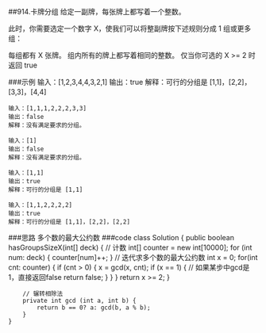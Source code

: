 ##914.卡牌分组
给定一副牌，每张牌上都写着一个整数。

此时，你需要选定一个数字 X，使我们可以将整副牌按下述规则分成 1 组或更多组：

每组都有 X 张牌。
组内所有的牌上都写着相同的整数。
仅当你可选的 X >= 2 时返回 true

###示例
    输入：[1,2,3,4,4,3,2,1]
    输出：true
    解释：可行的分组是 [1,1]，[2,2]，[3,3]，[4,4]
    
    输入：[1,1,1,2,2,2,3,3]
    输出：false
    解释：没有满足要求的分组。
    
    输入：[1]
    输出：false
    解释：没有满足要求的分组。
    
    输入：[1,1]
    输出：true
    解释：可行的分组是 [1,1]
    
    输入：[1,1,2,2,2,2]
    输出：true
    解释：可行的分组是 [1,1]，[2,2]，[2,2]
###思路
    多个数的最大公约数
###code
    class Solution {
        public boolean hasGroupsSizeX(int[] deck) {
            // 计数
            int[] counter = new int[10000];
            for (int num: deck) {
                counter[num]++;
            }
            // 迭代求多个数的最大公约数
            int x = 0;
            for(int cnt: counter) {
                if (cnt > 0) {
                    x = gcd(x, cnt); 
                    if (x == 1) { // 如果某步中gcd是1，直接返回false
                        return false;
                    }
                }
            }
            return x >= 2;
        }
        
        // 辗转相除法
        private int gcd (int a, int b) {
            return b == 0? a: gcd(b, a % b);
        }
    }